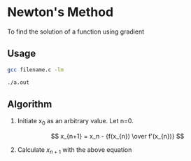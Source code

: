 # Newton's Method
To find the solution of a function using gradient

## Usage
```bash
gcc filename.c -lm
```
```bash
./a.out
```

## Algorithm
1. Initiate x<sub>0</sub> as an arbitrary value. Let n=0.

$$ x_{n+1} = x_n - {f(x_{n}) \over f'(x_{n})} $$

2. Calculate $x_{n+1}$ with the above equation


